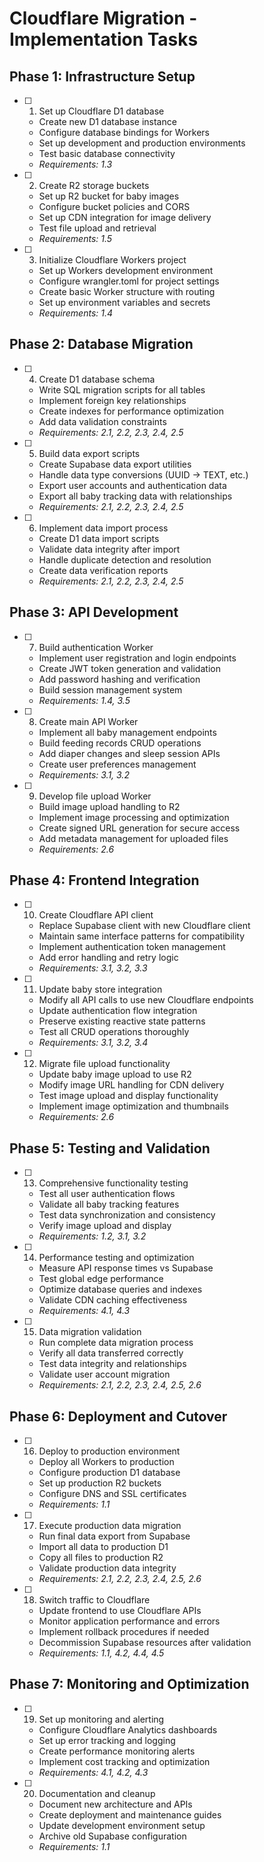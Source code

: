 # Cloudflare Migration - Implementation Tasks

## Phase 1: Infrastructure Setup

- [ ] 1. Set up Cloudflare D1 database

  - Create new D1 database instance
  - Configure database bindings for Workers
  - Set up development and production environments
  - Test basic database connectivity
  - _Requirements: 1.3_

- [ ] 2. Create R2 storage buckets

  - Set up R2 bucket for baby images
  - Configure bucket policies and CORS
  - Set up CDN integration for image delivery
  - Test file upload and retrieval
  - _Requirements: 1.5_

- [ ] 3. Initialize Cloudflare Workers project
  - Set up Workers development environment
  - Configure wrangler.toml for project settings
  - Create basic Worker structure with routing
  - Set up environment variables and secrets
  - _Requirements: 1.4_

## Phase 2: Database Migration

- [ ] 4. Create D1 database schema

  - Write SQL migration scripts for all tables
  - Implement foreign key relationships
  - Create indexes for performance optimization
  - Add data validation constraints
  - _Requirements: 2.1, 2.2, 2.3, 2.4, 2.5_

- [ ] 5. Build data export scripts

  - Create Supabase data export utilities
  - Handle data type conversions (UUID → TEXT, etc.)
  - Export user accounts and authentication data
  - Export all baby tracking data with relationships
  - _Requirements: 2.1, 2.2, 2.3, 2.4, 2.5_

- [ ] 6. Implement data import process
  - Create D1 data import scripts
  - Validate data integrity after import
  - Handle duplicate detection and resolution
  - Create data verification reports
  - _Requirements: 2.1, 2.2, 2.3, 2.4, 2.5_

## Phase 3: API Development

- [ ] 7. Build authentication Worker

  - Implement user registration and login endpoints
  - Create JWT token generation and validation
  - Add password hashing and verification
  - Build session management system
  - _Requirements: 1.4, 3.5_

- [ ] 8. Create main API Worker

  - Implement all baby management endpoints
  - Build feeding records CRUD operations
  - Add diaper changes and sleep session APIs
  - Create user preferences management
  - _Requirements: 3.1, 3.2_

- [ ] 9. Develop file upload Worker
  - Build image upload handling to R2
  - Implement image processing and optimization
  - Create signed URL generation for secure access
  - Add metadata management for uploaded files
  - _Requirements: 2.6_

## Phase 4: Frontend Integration

- [ ] 10. Create Cloudflare API client

  - Replace Supabase client with new Cloudflare client
  - Maintain same interface patterns for compatibility
  - Implement authentication token management
  - Add error handling and retry logic
  - _Requirements: 3.1, 3.2, 3.3_

- [ ] 11. Update baby store integration

  - Modify all API calls to use new Cloudflare endpoints
  - Update authentication flow integration
  - Preserve existing reactive state patterns
  - Test all CRUD operations thoroughly
  - _Requirements: 3.1, 3.2, 3.4_

- [ ] 12. Migrate file upload functionality
  - Update baby image upload to use R2
  - Modify image URL handling for CDN delivery
  - Test image upload and display functionality
  - Implement image optimization and thumbnails
  - _Requirements: 2.6_

## Phase 5: Testing and Validation

- [ ] 13. Comprehensive functionality testing

  - Test all user authentication flows
  - Validate all baby tracking features
  - Test data synchronization and consistency
  - Verify image upload and display
  - _Requirements: 1.2, 3.1, 3.2_

- [ ] 14. Performance testing and optimization

  - Measure API response times vs Supabase
  - Test global edge performance
  - Optimize database queries and indexes
  - Validate CDN caching effectiveness
  - _Requirements: 4.1, 4.3_

- [ ] 15. Data migration validation
  - Run complete data migration process
  - Verify all data transferred correctly
  - Test data integrity and relationships
  - Validate user account migration
  - _Requirements: 2.1, 2.2, 2.3, 2.4, 2.5, 2.6_

## Phase 6: Deployment and Cutover

- [ ] 16. Deploy to production environment

  - Deploy all Workers to production
  - Configure production D1 database
  - Set up production R2 buckets
  - Configure DNS and SSL certificates
  - _Requirements: 1.1_

- [ ] 17. Execute production data migration

  - Run final data export from Supabase
  - Import all data to production D1
  - Copy all files to production R2
  - Validate production data integrity
  - _Requirements: 2.1, 2.2, 2.3, 2.4, 2.5, 2.6_

- [ ] 18. Switch traffic to Cloudflare
  - Update frontend to use Cloudflare APIs
  - Monitor application performance and errors
  - Implement rollback procedures if needed
  - Decommission Supabase resources after validation
  - _Requirements: 1.1, 4.2, 4.4, 4.5_

## Phase 7: Monitoring and Optimization

- [ ] 19. Set up monitoring and alerting

  - Configure Cloudflare Analytics dashboards
  - Set up error tracking and logging
  - Create performance monitoring alerts
  - Implement cost tracking and optimization
  - _Requirements: 4.1, 4.2, 4.3_

- [ ] 20. Documentation and cleanup
  - Document new architecture and APIs
  - Create deployment and maintenance guides
  - Update development environment setup
  - Archive old Supabase configuration
  - _Requirements: 1.1_
